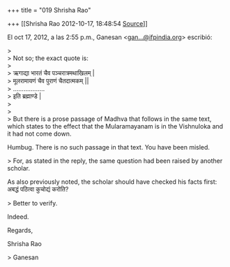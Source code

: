 +++
title = "019 Shrisha Rao"

+++
[[Shrisha Rao	2012-10-17, 18:48:54 [Source](https://groups.google.com/g/bvparishat/c/BGJ5L3KBLHs)]]



El oct 17, 2012, a las 2:55 p.m., Ganesan \<[gan...@ifpindia.org]()\> escribió:  
  
\>  
\> Not so; the exact quote is:  
\>  
\> ऋगाद्या भारतं चैव पञ्चरात्रमथाखिलम् \|  
\> मूलरामायणं चैव पुराणं चैतदात्मकम् \|\|  
\> ..................  
\> इति ब्रह्माण्डे \|  
\>  
\>  
\> But there is a prose passage of Madhva that follows in the same text, which states to the effect that the Mularamayanam is in the Vishnuloka and it had not come down.  
  

Humbug. There is no such passage in that text. You have been misled.  

  
\> For, as stated in the reply, the same question had been raised by another scholar.  
  

As also previously noted, the scholar should have checked his facts first: अबद्धं पठित्वा कुचोद्यं करोति?  
  
\> Better to verify.  
  
Indeed.  
  
Regards,  
  
Shrisha Rao  
  
\> Ganesan  
  

